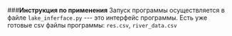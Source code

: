 ###**Инструкция по применения**
Запуск программы осуществляется в файле `lake_inferface.py` --- это интерфейс программы.
Есть уже готовые csv файлы программы: `res.csv`, `river_data.csv`
